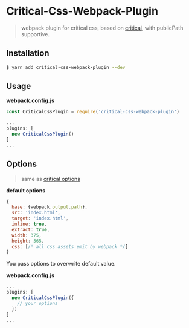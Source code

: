 Critical-Css-Webpack-Plugin
=======================
> webpack plugin for critical css, based on [critical](https://github.com/addyosmani/critical), with publicPath supportive.


Installation
----

```bash
$ yarn add critical-css-webpack-plugin --dev
```

Usage
-----

**webpack.config.js**

```javascript
const CriticalCssPlugin = require('critical-css-webpack-plugin')

...
plugins: [
  new CriticalCssPlugin()
]
...
```

Options
-------
> same as [critical options](https://github.com/addyosmani/critical#options)

**default options**

```javascript
{
  base: {webpack.output.path},
  src: 'index.html',
  target: 'index.html',
  inline: true,
  extract: true,
  width: 375,
  height: 565,
  css: [/* all css assets emit by webpack */]
}
```

You pass options to overwrite default value.

**webpack.config.js**

```javascript
...
plugins: [
  new CriticalCssPlugin({
    // your options
  })
]
...
```
